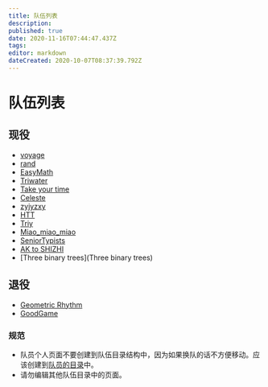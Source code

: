 ```yaml
---
title: 队伍列表
description: 
published: true
date: 2020-11-16T07:44:47.437Z
tags: 
editor: markdown
dateCreated: 2020-10-07T08:37:39.792Z
---
```


# 队伍列表


## 现役

* [voyage](voyage)
* [rand](rand)
* [EasyMath](EasyMath)
* [Triwater](Triwater)
* [Take your time](take-your-time)
* [Celeste](Celeste)
* [zyjyzxy](zyjyzxy)
* [HTT](HTT)
* [Triy](Triy)
* [Miao_miao_miao](Miao_miao_miao)
* [SeniorTypists](SeniorTypists)
* [AK to SHIZHI](/team/AK-to-SHIZHI)
* [Three binary trees](Three binary trees)
## 退役

* [Geometric Rhythm](geometric-rhythm)
* [GoodGame](goodgame)

### 规范

* 队员个人页面不要创建到队伍目录结构中，因为如果换队的话不方便移动。应该创建到[队员的目录](/person)中。
* 请勿编辑其他队伍目录中的页面。